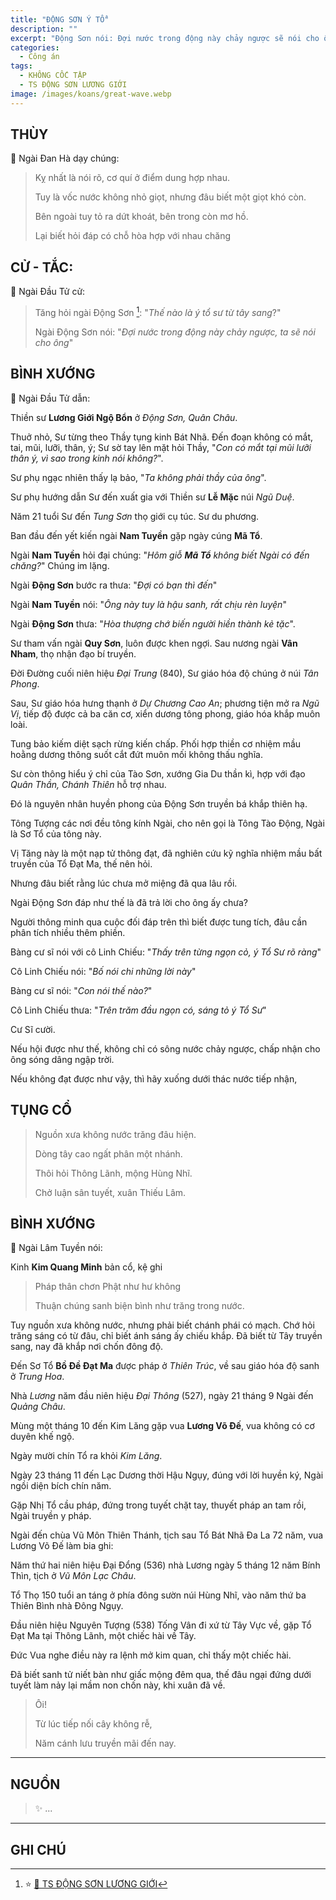 ```yaml
---
title: "ĐỘNG SƠN Ý TỔ"
description: ""
excerpt: "Động Sơn nói: Đợi nước trong động này chảy ngược sẽ nói cho ông"
categories:
  - Công án
tags:
  - KHÔNG CỐC TẬP
  - TS ĐỘNG SƠN LƯƠNG GIỚI
image: /images/koans/great-wave.webp
---
```


## THÙY

📢 Ngài Đan Hà dạy chúng:

> Kỵ nhất là nói rõ, cơ quí ở điểm dung hợp nhau.
>
> Tuy là vốc nước không nhỏ giọt, nhưng đâu biết một giọt khó còn.
>
> Bên ngoài tuy tỏ ra dứt khoát, bên trong còn mơ hồ.
>
> Lại biết hỏi đáp có chỗ hòa hợp với nhau chăng

## CỬ - TẮC:

📢 Ngài Đầu Tử cử:

> Tăng hỏi ngài Động Sơn [^1]: "_Thế nào là ý tổ sư từ tây sang_?"
>
> Ngài Động Sơn nói: "_Đợi nước trong động này chảy ngược, ta sẽ nói cho ông_"

## BÌNH XƯỚNG

📢 Ngài Đầu Tử dẫn:

Thiền sư **Lương Giới Ngộ Bổn** ở _Động Sơn, Quân Châu_.

Thuở nhỏ, Sư từng theo Thầy tụng kinh Bát Nhã.
Đến đoạn không có mắt, tai, mũi, lưỡi, thân, ý; Sư sờ tay lên mặt hỏi Thầy, "_Con có mắt tại mũi lưỡi thân ý, vì sao trong kinh nói không?_".

Sư phụ ngạc nhiên thấy lạ bảo, "_Ta không phải thầy của ông_".

Sư phụ hướng dẫn Sư đến xuất gia với Thiền sư **Lễ Mặc** núi _Ngũ Duệ_.

Năm 21 tuổi Sư đến _Tung Sơn_ thọ giới cụ túc. Sư du phương.

Ban đầu đến yết kiến ngài **Nam Tuyền** gặp ngày cúng **Mã Tổ**.

Ngài **Nam Tuyền** hỏi đại chúng: "_Hôm giỗ **Mã Tổ** không biết Ngài có đến chăng?_"
Chúng im lặng.

Ngài **Động Sơn** bước ra thưa: "_Đợi có bạn thì đến_"

Ngài **Nam Tuyền** nói: "_Ông này tuy là hậu sanh, rất chịu rèn luyện_"

Ngài **Động Sơn** thưa: "_Hòa thượng chớ biến người hiền thành kẻ tặc_".

Sư tham vấn ngài **Quy Sơn**, luôn được khen ngợi. Sau nương ngài **Vân Nham**, thọ nhận đạo bí truyền.

Đời Đường cuối niên hiệu _Đại Trung_ (840), Sư giáo hóa độ chúng ở núi _Tân Phong_.

Sau, Sư giáo hóa hưng thạnh ở _Dự Chương Cao An_; phương tiện mở ra _Ngũ Vị_, tiếp độ được cả ba căn cơ, xiển dương tông phong, giáo hóa khắp muôn loài.

Tung bảo kiếm diệt sạch rừng kiến chấp. Phối hợp thiền cơ nhiệm mầu hoằng dương thông suốt cắt đứt muôn mối không thấu nghĩa.

Sư còn thông hiểu ý chỉ của Tào Sơn, xướng Gia Du thần kì, hợp với đạo _Quân Thần, Chánh Thiên_ hỗ trợ nhau.

Đó là nguyên nhân huyền phong của Động Sơn truyền bá khắp thiên hạ.

Tông Tượng các nơi đều tông kính Ngài, cho nên gọi là Tông Tào Động, Ngài là Sơ Tổ của tông này.

Vị Tăng này là một nạp tử thông đạt, đã nghiên cứu kỹ nghĩa nhiệm mầu bất truyền của Tổ Đạt Ma, thế nên hỏi.

Nhưng đâu biết rằng lúc chưa mở miệng đã qua lâu rồi.

Ngài Động Sơn đáp như thế là đã trả lời cho ông ấy chưa?

Người thông minh qua cuộc đối đáp trên thì biết được tung tích, đâu cần phân tích nhiều thêm phiền.

Bàng cư sĩ nói với cô Linh Chiếu: "_Thấy trên từng ngọn cỏ, ý Tổ Sư rõ ràng_"

Cô Linh Chiếu nói: "_Bố nói chi những lời này_"

Bàng cư sĩ nói: "_Con nói thế nào?_"

Cô Linh Chiếu thưa: "_Trên trăm đầu ngọn có, sáng tỏ ý Tổ Sư_"

Cư Sĩ cười.

Nếu hội được như thế, không chỉ có sông nước chảy ngược, chấp nhận cho ông sóng dâng ngập trời.

Nếu không đạt được như vậy, thì hãy xuống dưới thác nước tiếp nhận,

## TỤNG CỔ

> Nguồn xưa không nước trăng đâu hiện.
>
> Dòng tây cao ngất phân một nhánh.
>
> Thôi hỏi Thông Lãnh, mộng Hùng Nhĩ.
>
> Chở luận sân tuyết, xuân Thiếu Lâm.

## BÌNH XƯỚNG

📢 Ngài Lâm Tuyền nói:

Kinh **Kim Quang Minh** bản cổ, kệ ghi

> Pháp thân chơn Phật như hư không
>
> Thuận chúng sanh biện bình như trăng trong nước.

Tuy nguồn xưa không nước, nhưng phải biết chánh phái có mạch.
Chớ hỏi trăng sáng có từ đâu, chỉ biết ánh sáng ấy chiếu khắp.
Đã biết từ Tây truyền sang, nay đã khắp nơi chốn đông độ.

Đến Sơ Tổ **Bồ Đề Đạt Ma** được pháp ở _Thiên Trúc_, về sau giáo hóa độ sanh ở _Trung Hoa_.

Nhà _Lương_ năm đầu niên hiệu _Đại Thông_ (527), ngày 21 tháng 9 Ngài đến _Quảng Châu_.

Mùng một tháng 10 đến Kim Lăng gặp vua **Lương Võ Đế**, vua không có cơ duyên khế ngộ.

Ngày mười chín Tổ ra khỏi _Kim Lăng_.

Ngày 23 tháng 11 đến Lạc Dương thời Hậu Ngụy, đúng với lời huyền ký, Ngài ngồi diện bích chín năm.

Gặp Nhị Tổ cầu pháp, đứng trong tuyết chặt tay, thuyết pháp an tam rồi, Ngài truyền y pháp.

Ngài đến chùa Vũ Môn Thiên Thánh, tịch sau Tổ Bát Nhã Đa La 72 năm, vua Lương Võ Đế làm bia ghi:

Năm thứ hai niên hiệu Đại Đổng (536) nhà Lương ngày 5 tháng 12 năm Bính Thìn, tịch ở _Vũ Môn Lạc Châu_.

Tổ Thọ 150 tuổi an táng ở phía đông sườn núi Hùng Nhĩ, vào năm thứ ba Thiên Bình nhà Đông Ngụy.

Đầu niên hiệu Nguyên Tượng (538) Tống Vân đi xứ từ Tây Vực về, gặp Tổ Đạt Ma tại Thông Lãnh, một chiếc hài về Tây.

Đức Vua nghe điều này ra lệnh mở kim quan, chỉ thấy một chiếc hài.

Đã biết sanh tử niết bàn như giấc mộng đêm qua, thế đâu ngại đứng dưới tuyết làm nảy lại mầm non chốn này, khi xuân đã về.

> Ôi!
>
> Từ lúc tiếp nối cây không rễ,
>
> Năm cánh lưu truyền mãi đến nay.

<hr class="blog-rule" />

## NGUỒN

> ✨ ...

<hr class="blog-rule" />

## GHI CHÚ

[^1]: ⭐️ <a href="/masters/Dongshan-Liangjie" target="_blank">🔗 TS ĐỘNG SƠN LƯƠNG GIỚI</a>
